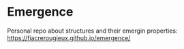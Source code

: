 # Emergence
 
Personal repo about structures and their emergin properties:
https://fiacrerougieux.github.io/emergence/
